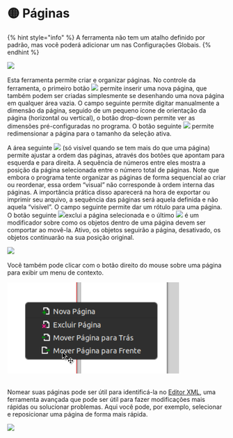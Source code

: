 # 🟡 Páginas

{% hint style="info" %}
A ferramenta não tem um atalho definido por padrão, mas você poderá adicionar um nas Configurações Globais.
{% endhint %}

![](https://lh5.googleusercontent.com/pptMX\_pgvHp9IKLDskQuBM8m5HY4Cttwp\_dj9kMzFt6FrZVtccZKt8IjTUwaMl7kpyDe0Vla0rU9MU1zVeqMsIW-AYj2Vde1X-X9emm2saosEF9hcV2mWjIKm1tq-t\_AGaWbSnYDb1Lo5kG1aA)

Esta ferramenta permite criar e organizar páginas. No controle da ferramenta, o primeiro botão ![](https://lh3.googleusercontent.com/DyFsrSMDQg3HwdrXKcP8k3TlA-JaXKnFO\_91W71fh0VgCUK5NtTSZLUwUumrZF49IK4F2AGAIHZPDkq-YKvMdWBt4CcOQNdxOKvnS0dFT71sVlbYIClWpBNNwkpfj3ri\_WYv1PcokkDzKHGevw) permite inserir uma nova página, que também podem ser criadas simplesmente se desenhando uma nova página em qualquer área vazia. O campo seguinte permite digitar manualmente a dimensão da página, seguido de um pequeno ícone de orientação da página (horizontal ou vertical), o botão drop-down permite ver as dimensões pré-configuradas no programa. O botão seguinte ![](https://lh6.googleusercontent.com/l7Y9Sx3YoYGDaNS0-N3mxf2xoc0g1z5X4PHm-CQb6\_Sg0GsuZu9hLGC8q2O00Y6Ya7C3vp2O9V4Fi154zzHmCo3jxspJ-K6elKPSzO7pdDw5dHJJtbNSu3YnRV1fMmfBtuPMILAkHsSkI9h0zQ) permite redimensionar a página para o tamanho da seleção ativa.

A área seguinte ![](https://lh5.googleusercontent.com/HrcsMBmKzlIXcCbcbnrYS5d1f3qBfz0wtnVrvpy4Ev5dPgtNW59beR\_ipTKdBK8oux-Fsci0BgCxQ\_dZwxcOHoGquuHOjzYpnsM4vcHNoUslbpG4qh3bp1Oig\_BpUhvRq8C1QcYb5TIOjIM-DQ) (só visível quando se tem mais do que uma página) permite ajustar a ordem das páginas, através dos botões que apontam para esquerda e para direita. A sequência de números entre eles mostra a posição da página selecionada entre o número total de páginas. Note que embora o programa tente organizar as páginas de forma sequencial ao criar ou reordenar, essa ordem “visual” não corresponde à ordem interna das páginas. A importância prática disso aparecerá na hora de exportar ou imprimir seu arquivo, a sequência das páginas será aquela definida e não aquela “visível”. O campo seguinte permite dar um rótulo para uma página. O botão seguinte ![](https://lh6.googleusercontent.com/dlksnqHSFo\_\_2SU3Bpw-NoEttt1HVB2JV5a8JupQ3dKRwMAIFQKmPplkJdSpsmGAP5W9foH2TeFyDARo4dGLlQPOLrZ-RujEoy4R48zp1XWtVslhuCdiN\_MmRfaybRmclSwy80EIuGjeOTfrSw)exclui a página selecionada e o último ![](https://lh6.googleusercontent.com/9qOLvxZ22GqS0lovmMoco201E68R6l4kkl4alRtZsROZgMDWSg6dYJre8lSGZsVF1TGu-oyNbCex0-MSS93UTScfGxIRx2jJL2vBn03QwSCP5x2dPXWbGBiv2L\_Ec80vly3TbCOnBEObROz1dg) é um modificador sobre como os objetos dentro de uma página devem ser comportar ao movê-la. Ativo, os objetos seguirão a página, desativado, os objetos continuarão na sua posição original.

![](https://lh6.googleusercontent.com/fT3lnBroLz9oeL89L8Ppm86i7gjRWz0lxygvIJBV0kiFWKKiOiwuE825uvVeqsrGBdnhquDpuQyH7yShoMBuqpWeSh4GgyS6sYvxX\_kpNniBWarugrC8aTm1C1mVmE71P9kmu4Jy0yyWd2\_1-A)

Você também pode clicar com o botão direito do mouse sobre uma página para exibir um menu de contexto.

![](<../.gitbook/assets/image (54) (1).png>)

\
Nomear suas páginas pode ser útil para identificá-la no [Editor XML](../paineis/editor-xml.md), uma ferramenta avançada que pode ser útil para fazer modificações mais rápidas ou solucionar problemas. Aqui você pode, por exemplo, selecionar e reposicionar uma página de forma mais rápida.&#x20;

![](https://lh6.googleusercontent.com/As02Q6J2\_8Y0RNGyl9YhnvHtHM9vLpnqMlMeuA3vYqoPoPgaBGBzxZQOC1-33B8-7D74fgBzqBz8j2qdZM46lQaDfWGZwQmkNV7zLWRbYlmmyCJIn2w1I8pJsxgfQJaYQDMDs8LLv3LRpOfBgQ)
